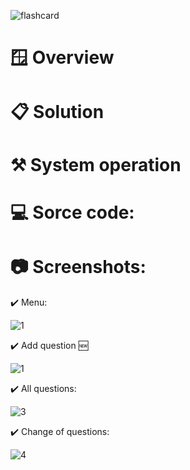 ![flashcard](https://github.com/user-attachments/assets/60191d07-a589-4ac1-8674-2113bbb6f5f5)

# 🪟 Overview

# 📋 Solution

# ⚒️ System operation

# 💻 Sorce code:

# 📷 Screenshots:

✔️ Menu:

![1](https://github.com/user-attachments/assets/48b745a3-6c2d-4076-95c4-943b493ab50b)


✔️ Add question 🆕

![1](https://github.com/user-attachments/assets/f5ae3bdc-e3e0-47ca-b17e-7f1e7c65e0f7)


✔️ All questions:

![3](https://github.com/user-attachments/assets/961d229d-ca95-477b-a14e-2e48bdc8d836)

✔️ Change of questions:

![4](https://github.com/user-attachments/assets/91789f6a-e5f5-46bf-9a92-af52ce2fed23)

